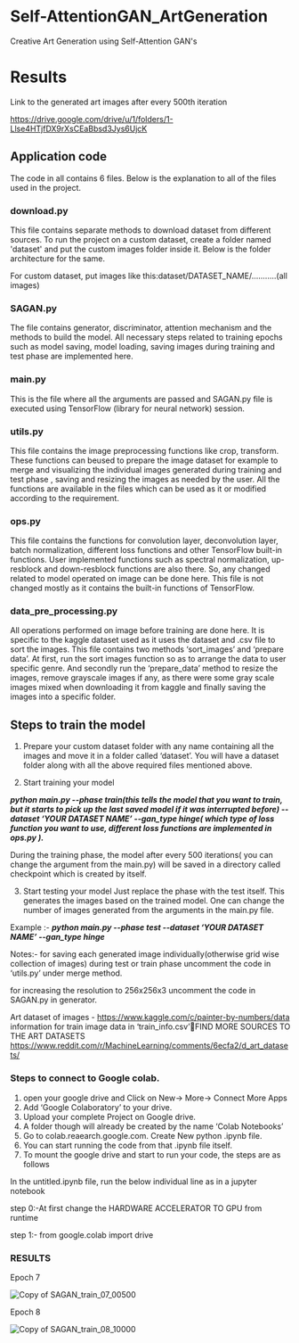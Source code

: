 # Self-AttentionGAN_ArtGeneration
Creative Art Generation using Self-Attention GAN's

# Results
Link to the generated art images after every 500th iteration

https://drive.google.com/drive/u/1/folders/1-Llse4HTjfDX9rXsCEaBbsd3Jys6UjcK

## Application code
The code in all contains 6 files. Below is the explanation to all of the files used in the project.

### download.py
This file contains separate methods to download dataset from different sources. 
To run the project on a custom dataset, create a folder named 'dataset' and put the custom images folder inside it. Below is the folder architecture for the same.

For custom dataset, put images like this:dataset/DATASET_NAME/...........(all images)

### SAGAN.py
The file contains generator, discriminator, attention mechanism and the methods to build the model. All necessary steps related to training epochs such as model saving, model loading, saving images during training and test phase are implemented here.

### main.py
This is the file where all the arguments are passed and SAGAN.py file is executed using TensorFlow (library for neural network) session.

### utils.py
This file contains the image preprocessing functions like crop, transform. These functions can beused to prepare the image dataset for example to merge and visualizing the individual images generated during training and test phase , saving and resizing the images as needed by the user.  All the functions are available in the files which can be used as it or modified according to the requirement.

### ops.py
This file contains the functions for convolution layer, deconvolution layer, batch normalization, different loss functions and other TensorFlow built-in functions. User implemented functions such as spectral normalization, up-resblock and down-resblock functions are also there. So, any changed related to model operated on image can be done here. This file is not changed mostly as it contains the built-in functions of TensorFlow.

### data_pre_processing.py
All operations performed on image before training are done here. It is specific to the kaggle dataset used as it uses the dataset and .csv file to sort the images. This file contains two methods ‘sort_images’ and ‘prepare data’. At first, run the sort images function so as to arrange the data to user specific genre. And secondly run the ‘prepare_data’ method to resize the images, remove grayscale images  if any, as there were some gray scale images mixed when downloading it from kaggle and finally saving the images into a specific folder.

## Steps to train the model

1. Prepare your custom dataset folder with any name containing all the images and move it in a   folder called ‘dataset’.
You will have a dataset folder along with all the above required files mentioned above.

1. Start training your model

***python main.py --phase train(this tells the model that you want to train, but it starts to pick up the last saved model if it was interrupted before) --dataset ‘YOUR DATASET NAME’ --gan_type hinge( which type of loss function you want to use, different loss functions are implemented in ops.py ).***

During the training phase, the model after every 500 iterations( you can change the argument from the main.py) will be saved in a directory called checkpoint which is created by itself.

3. Start testing your model
Just replace the phase with the test itself. This generates the images based on the trained model. One can change the number of images generated from the arguments in the main.py file.

Example :- ***python main.py --phase test --dataset ‘YOUR DATASET NAME’ --gan_type hinge***

Notes:-
for saving each generated image individually(otherwise grid wise collection of images) during test or train phase uncomment the code in ‘utils.py’ under merge method.

for increasing the resolution to 256x256x3 uncomment the code in SAGAN.py in generator.

Art dataset of images -  https://www.kaggle.com/c/painter-by-numbers/data information for train image data in ‘train_info.csv’FIND MORE SOURCES TO THE ART DATASETS https://www.reddit.com/r/MachineLearning/comments/6ecfa2/d_art_datasets/


### Steps to connect to Google colab. 
1. open your google drive and Click on New→ More→ Connect More Apps
2. Add ‘Google Colaboratory’ to your drive.
3. Upload your complete Project on Google drive.
4. A folder though will already be created by the name ‘Colab Notebooks’
5. Go to colab.reaearch.google.com. Create New python .ipynb file.
6. You can start running the code from that .ipynb file itself.
7. To mount the google drive and start to run your code, the steps are as follows

In the untitled.ipynb file, run the below individual line as in a jupyter notebook
 
step 0:-At first change the HARDWARE ACCELERATOR TO GPU from runtime 

step 1:- from google.colab import drive 



### RESULTS 

Epoch 7

![Copy of SAGAN_train_07_00500](https://user-images.githubusercontent.com/23450113/115700513-083b6000-a367-11eb-884f-3b8aa1e58110.png)

Epoch 8

![Copy of SAGAN_train_08_10000](https://user-images.githubusercontent.com/23450113/115700490-040f4280-a367-11eb-963a-5047a999b6e7.png)


